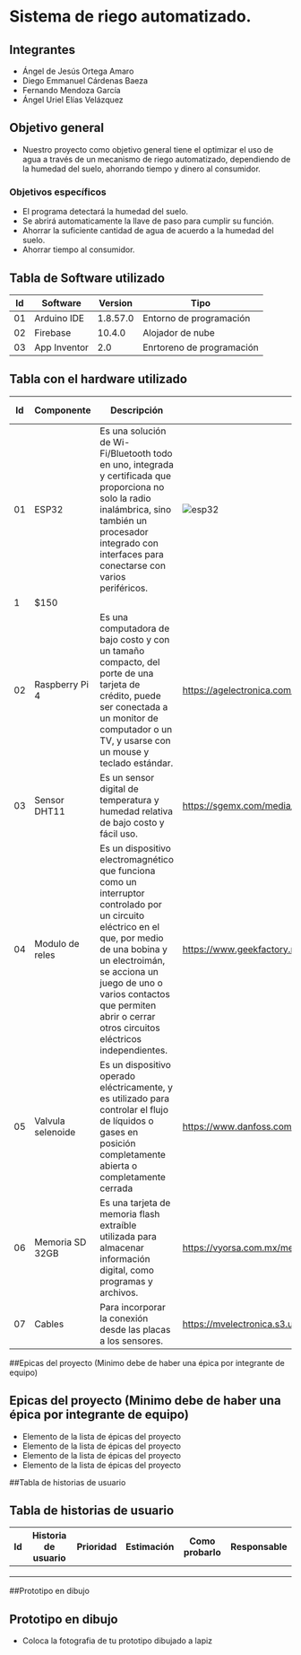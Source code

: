 # Sistema de riego automatizado.
## Integrantes
- Ángel de Jesús Ortega Amaro
- Diego Emmanuel Cárdenas Baeza
- Fernando Mendoza García
- Ángel Uriel Elías Velázquez
## Objetivo general
- Nuestro proyecto como objetivo general tiene el optimizar el uso de agua a través de un mecanismo de riego automatizado, dependiendo de la humedad del suelo, ahorrando tiempo y dinero al consumidor.
### Objetivos específicos
- El programa detectará la humedad del suelo.
- Se abrirá automaticamente la llave de paso para cumplir su función.
- Ahorrar la suficiente cantidad de agua de acuerdo a la humedad del suelo.
- Ahorrar tiempo al consumidor.
## Tabla de Software utilizado
| Id | Software | Version | Tipo |
|----|----------|---------|------|
| 01 | Arduino IDE |1.8.57.0 |Entorno de programación |
| 02 | Firebase |10.4.0 |Alojador de nube |
|03 |App Inventor |2.0 | Enrtoreno de programación|
## Tabla con el hardware utilizado
| Id | Componente | Descripción | Imagen | Cantidad | Costo total |
|----|------------|-------------|--------|----------|-------------|
|01|ESP32|Es una solución de Wi-Fi/Bluetooth todo en uno, integrada y certificada que proporciona no solo la radio inalámbrica, sino también un procesador integrado con interfaces para conectarse con varios periféricos. |![esp32](https://user-images.githubusercontent.com/99992207/217118029-7d320db8-8090-4944-b807-327b40f7a980.jpg)
 |1 |$150 |
|02 |Raspberry Pi 4|Es una computadora de bajo costo y con un tamaño compacto, del porte de una tarjeta de crédito, puede ser conectada a un monitor de computador o un TV, y usarse con un mouse y teclado estándar. |https://agelectronica.com/FOTOS/R/RASPBERRYPI-4-MODB_-8GB.jpg |1 |$3,200 |
|03 |Sensor DHT11 |Es un sensor digital de temperatura y humedad relativa de bajo costo y fácil uso. |https://sgemx.com/media/catalog/product/cache/55aabfd6239216e6baf91904794a6fa8/s/g/sge09830.jpg |1 |$150 |
|04 |Modulo de reles |Es un dispositivo electromagnético que funciona como un interruptor controlado por un circuito eléctrico en el que, por medio de una bobina y un electroimán, se acciona un juego de uno o varios contactos que permiten abrir o cerrar otros circuitos eléctricos independientes. |https://www.geekfactory.mx/wp-content/uploads/2015/12/modulo-1-relevador.jpg |1 |$30 |
|05 |Valvula selenoide |Es un dispositivo operado eléctricamente, y es utilizado para controlar el flujo de líquidos o gases en posición completamente abierta o completamente cerrada |https://www.danfoss.com/media/7167/ev228bw.jpg?anchor=center&mode=crop&width=1050 |1 |$150 |
|06 |Memoria SD 32GB |Es una tarjeta de memoria flash extraíble utilizada para almacenar información digital, como programas y archivos. |https://vyorsa.com.mx/media/catalog/product/cache/5c9671fc3539eb4576835b6f9295a2cf/1/5/1581278506.jpeg |1 |$120 |
|07 |Cables |Para incorporar la conexión desde las placas a los sensores. |https://mvelectronica.s3.us-east-2.amazonaws.com/productos/DMH10/603916c209bad.webp |No definido |No definido |

##Epicas del proyecto (Minimo debe de haber una épica por integrante de equipo)
## Epicas del proyecto (Minimo debe de haber una épica por integrante de equipo)
- Elemento de la lista de épicas del proyecto
- Elemento de la lista de épicas del proyecto
- Elemento de la lista de épicas del proyecto
- Elemento de la lista de épicas del proyecto

##Tabla de historias de usuario
## Tabla de historias de usuario
| Id | Historia de usuario | Prioridad | Estimación | Como probarlo | Responsable |
|----|---------------------|-----------|------------|---------------|-------------|
| | | | | | |
| | | | | | |
| | | | | | |

##Prototipo en dibujo
## Prototipo en dibujo
- Coloca la fotografia de tu prototipo dibujado a lapiz

